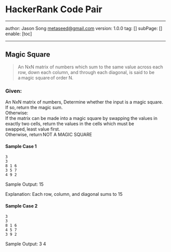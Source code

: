 # HackerRank Code Pair
---
author: Jason Song <metaseed@gmail.com>
version: 1.0.0
tag: []
subPage: []
enable: [toc]

---

## Magic Square
> An NxN matrix of numbers which sum to the same value across each row, down each column, and through each diagonal, is said to be a magic square of order N.   

### Given: 
An NxN matrix of numbers, Determine whether the input is a magic square.  If so, return the magic sum.      
Otherwise:     
If the matrix can be made into a magic square by swapping the values in exactly two cells, return the values in the cells which must be swapped, least value first.   
Otherwise, return NOT A MAGIC SQUARE 

#### Sample Case 1

    3    
    3    
    8 1 6    
    3 5 7    
    4 9 2    

Sample Output: 15 

Explanation:  Each row, column, and diagonal sums to 15

#### Sample Case 2

    3 
    3 
    8 1 6    
    4 5 7    
    3 9 2 

Sample Output: 
3 4 

```js

```